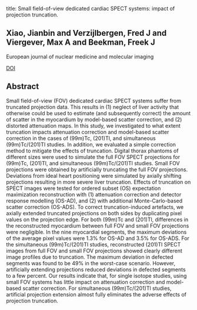 title: Small field-of-view dedicated cardiac SPECT systems: impact of projection truncation.

## Xiao, Jianbin and Verzijlbergen, Fred J and Viergever, Max A and Beekman, Freek J
European journal of nuclear medicine and molecular imaging

<a href="https://doi.org/10.1007/s00259-009-1223-9">DOI</a>

## Abstract
Small field-of-view (FOV) dedicated cardiac SPECT systems suffer from truncated projection data. This results in (1) neglect of liver activity that otherwise could be used to estimate (and subsequently correct) the amount of scatter in the myocardium by model-based scatter correction, and (2) distorted attenuation maps. In this study, we investigated to what extent truncation impacts attenuation correction and model-based scatter correction in the cases of (99m)Tc, (201)Tl, and simultaneous (99m)Tc/(201)Tl studies. In addition, we evaluated a simple correction method to mitigate the effects of truncation. Digital thorax phantoms of different sizes were used to simulate the full FOV SPECT projections for (99m)Tc, (201)Tl, and simultaneous (99m)Tc/(201)Tl studies. Small FOV projections were obtained by artificially truncating the full FOV projections. Deviations from ideal heart positioning were simulated by axially shifting projections resulting in more severe liver truncation. Effects of truncation on SPECT images were tested for ordered subset (OS) expectation maximization reconstruction with (1) attenuation correction and detector response modelling (OS-AD), and (2) with additional Monte-Carlo-based scatter correction (OS-ADS). To correct truncation-induced artefacts, we axially extended truncated projections on both sides by duplicating pixel values on the projection edge. For both (99m)Tc and (201)Tl, differences in the reconstructed myocardium between full FOV and small FOV projections were negligible. In the nine myocardial segments, the maximum deviations of the average pixel values were 1.3% for OS-AD and 3.5% for OS-ADS. For the simultaneous (99m)Tc/(201)Tl studies, reconstructed (201)Tl SPECT images from full FOV and small FOV projections showed clearly different image profiles due to truncation. The maximum deviation in defected segments was found to be 49% in the worst-case scenario. However, artificially extending projections reduced deviations in defected segments to a few percent. Our results indicate that, for single isotope studies, using small FOV systems has little impact on attenuation correction and model-based scatter correction. For simultaneous (99m)Tc/(201)Tl studies, artificial projection extension almost fully eliminates the adverse effects of projection truncation.

